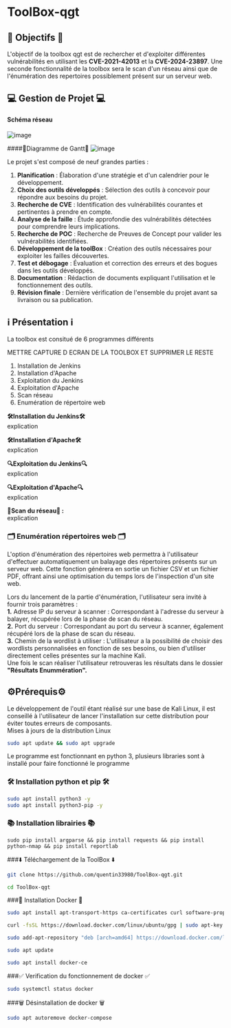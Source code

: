 # ToolBox-qgt

## 🎯 Objectifs 🎯 

L'objectif de la toolbox qgt est de rechercher et d'exploiter différentes vulnérabilités en utilisant les <strong>CVE-2021-42013</strong> et la <strong>CVE-2024-23897</strong>. Une seconde fonctionnalité de la toolbox sera le scan d'un réseau ainsi que de l'énumération des repertoires possiblement présent sur un serveur web.


## 💻 Gestion de Projet 💻 
#### Schéma réseau 
![image](https://github.com/quentin33980/ToolBox-qgt/assets/129152884/5eb9589d-2349-4e0b-ba8a-4d80d380bfac)


####🚀Diagramme de Gantt🚀
![image](https://github.com/quentin33980/ToolBox-qgt/assets/129152884/663b917f-9fbf-407c-be8f-bf8e87909bd2)


Le projet s'est composé de neuf grandes parties : <br>

1. **Planification** : Élaboration d'une stratégie et d'un calendrier pour le développement. <br>
2. **Choix des outils développés** : Sélection des outils à concevoir pour répondre aux besoins du projet. <br>
3. **Recherche de CVE** : Identification des vulnérabilités courantes et pertinentes à prendre en compte.<br>
4. **Analyse de la faille** : Étude approfondie des vulnérabilités détectées pour comprendre leurs implications. <br>
5. **Recherche de POC** : Recherche de Preuves de Concept pour valider les vulnérabilités identifiées. <br>
6. **Développement de la toolBox** : Création des outils nécessaires pour exploiter les failles découvertes. <br>
7. **Test et débogage** : Évaluation et correction des erreurs et des bogues dans les outils développés. <br>
8. **Documentation** : Rédaction de documents expliquant l'utilisation et le fonctionnement des outils.<br>
9. **Révision finale** : Dernière vérification de l'ensemble du projet avant sa livraison ou sa publication. <br>





## ℹ️ Présentation ℹ️ 
La toolbox est consitué de 6 programmes différents 

METTRE CAPTURE D ECRAN DE LA TOOLBOX ET SUPPRIMER LE RESTE
<ol>
  <li>Installation de Jenkins</li>
  <li>Installation d'Apache</li>
  <li>Exploitation du Jenkins</li>
  <li>Exploitation d'Apache</li>
  <li>Scan réseau</li>
  <li>Enumération de répertoire web</li>
</ol>

<strong>🛠️Installation du Jenkins🛠️</strong> <br> explication

<strong>🛠️Installation d'Apache🛠️</strong> <br> explication

<strong>🔍Exploitation du Jenkins🔍</strong> <br> explication

<strong>🔍Exploitation d'Apache🔍</strong> <br> explication

<strong>📡Scan du réseau📡 : </strong> <br> explication


### 🗂️ Enumération répertoires web 🗂️
L'option d'énumération des répertoires web permettra à l'utilisateur d'effectuer automatiquement un balayage des répertoires présents sur un serveur web. Cette fonction générera en sortie un fichier CSV et un fichier PDF, offrant ainsi une optimisation du temps lors de l'inspection d'un site web.

Lors du lancement de la partie d'énumération, l'utilisateur sera invité à fournir trois paramètres : <br>
**1.** Adresse IP du serveur à scanner : Correspondant à l'adresse du serveur à balayer, récupérée lors de la phase de scan du réseau. <br>
**2.** Port du serveur : Correspondant au port du serveur à scanner, également récupéré lors de la phase de scan du réseau.<br>
**3.** Chemin de la wordlist à utiliser : L'utilisateur a la possibilité de choisir des wordlists personnalisées en fonction de ses besoins, ou bien d'utiliser directement celles présentes sur la machine Kali.<br>
Une fois le scan réaliser l'utilisateur retrouveras les résultats dans le dossier **"Résultats Enummération".**


## ⚙️Prérequis⚙️
Le développement de l'outil étant réalisé sur une base de Kali Linux, il est conseillé à l'utilisateur de lancer l'installation sur cette distribution pour éviter toutes erreurs de composants. <br>
Mises à jours de la distribution Linux 

```bash
sudo apt update && sudo apt upgrade
```

Le programme est fonctionnant en python 3, plusieurs libraries sont à installé pour faire fonctionné le programme 

### 🛠️ Installation python et pip 🛠️

```bash
sudo apt install python3 -y
sudo apt install python3-pip -y
```

### 📚 Installation librairies 📚

```pip
sudo pip install argparse && pip install requests && pip install python-nmap && pip install reportlab
```





###⬇️ Téléchargement de la ToolBox ⬇️ 
```bash
git clone https://github.com/quentin33980/ToolBox-qgt.git
```
```bash
cd ToolBox-qgt
```



###🐋 Installation Docker 🐋
```bash
sudo apt install apt-transport-https ca-certificates curl software-properties-common
```
```bash
curl -fsSL https://download.docker.com/linux/ubuntu/gpg | sudo apt-key add -
```
```bash
sudo add-apt-repository "deb [arch=amd64] https://download.docker.com/linux/ubuntu focal stable"
```
```bash
sudo apt update
```
```bash
sudo apt install docker-ce
```
###✅ Verification du fonctionnement de docker ✅
```bash
sudo systemctl status docker
```
###🗑️ Désinstallation de docker 🗑️

```bash
sudo apt autoremove docker-compose
```









